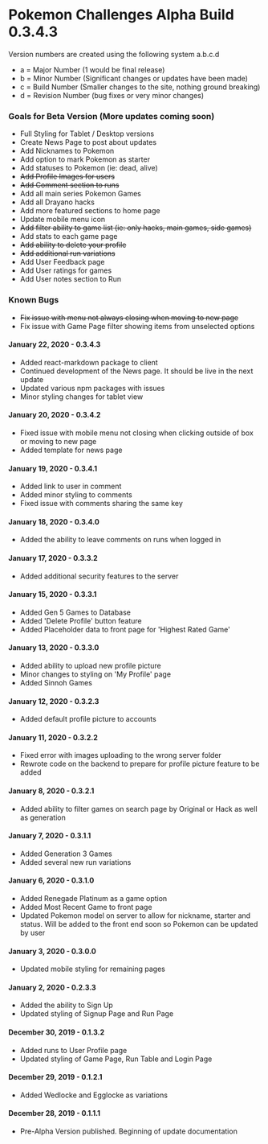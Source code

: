 # Pokemon Challenges Alpha Build 0.3.4.3

Version numbers are created using the following system
a.b.c.d

- a = Major Number (1 would be final release)
- b = Minor Number (Significant changes or updates have been made)
- c = Build Number (Smaller changes to the site, nothing ground breaking)
- d = Revision Number (bug fixes or very minor changes)

### Goals for Beta Version (More updates coming soon)
- Full Styling for Tablet / Desktop versions
- Create News Page to post about updates
- Add Nicknames to Pokemon
- Add option to mark Pokemon as starter
- Add statuses to Pokemon (ie: dead, alive)
- ~~Add Profile Images for users~~
- ~~Add Comment section to runs~~
- Add all main series Pokemon Games
- Add all Drayano hacks
- Add more featured sections to home page
- Update mobile menu icon
- ~~Add filter ability to game list (ie: only hacks, main games, side games)~~
- Add stats to each game page
- ~~Add ability to delete your profile~~
- ~~Add additional run variations~~
- Add User Feedback page
- Add User ratings for games
- Add User notes section to Run

### Known Bugs
- ~~Fix issue with menu not always closing when moving to new page~~
- Fix issue with Game Page filter showing items from unselected options

#### January 22, 2020 - 0.3.4.3
- Added react-markdown package to client
- Continued development of the News page. It should be live in the next update
- Updated various npm packages with issues
- Minor styling changes for tablet view

#### January 20, 2020 - 0.3.4.2
- Fixed issue with mobile menu not closing when clicking outside of box or moving to new page
- Added template for news page

#### January 19, 2020 - 0.3.4.1
- Added link to user in comment
- Added minor styling to comments
- Fixed issue with comments sharing the same key

#### January 18, 2020 - 0.3.4.0
- Added the ability to leave comments on runs when logged in

#### January 17, 2020 - 0.3.3.2
- Added additional security features to the server

#### January 15, 2020 - 0.3.3.1
- Added Gen 5 Games to Database
- Added 'Delete Profile' button feature
- Added Placeholder data to front page for 'Highest Rated Game'

#### January 13, 2020 - 0.3.3.0
- Added ability to upload new profile picture
- Minor changes to styling on 'My Profile' page
- Added Sinnoh Games

#### January 12, 2020 - 0.3.2.3
- Added default profile picture to accounts

#### January 11, 2020 - 0.3.2.2
- Fixed error with images uploading to the wrong server folder
- Rewrote code on the backend to prepare for profile picture feature to be added

#### January 8, 2020 - 0.3.2.1
- Added ability to filter games on search page by Original or Hack as well as generation

#### January 7, 2020 - 0.3.1.1
- Added Generation 3 Games
- Added several new run variations

#### January 6, 2020 - 0.3.1.0
- Added Renegade Platinum as a game option
- Added Most Recent Game to front page
- Updated Pokemon model on server to allow for nickname, starter and status. Will be added to the front end soon so Pokemon can be updated by user

#### January 3, 2020 - 0.3.0.0
- Updated mobile styling for remaining pages

#### January 2, 2020 - 0.2.3.3
- Added the ability to Sign Up
- Updated styling of Signup Page and Run Page

#### December 30, 2019 - 0.1.3.2
- Added runs to User Profile page
- Updated styling of Game Page, Run Table and Login Page

#### December 29, 2019 - 0.1.2.1
- Added Wedlocke and Egglocke as variations

#### December 28, 2019 - 0.1.1.1
 - Pre-Alpha Version published. Beginning of update documentation
